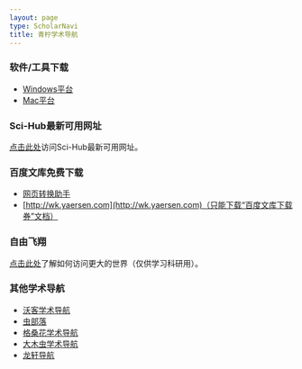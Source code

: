```yaml
---
layout: page
type: ScholarNavi
title: 青柠学术导航
---
```


### 软件/工具下载

- [Windows平台](https://iseex.github.io/tools/)
- [Mac平台](https://iseex.github.io/tools/)

### Sci-Hub最新可用网址

[点击此处](https://iseex.github.io/scihub/)访问Sci-Hub最新可用网址。

### 百度文库免费下载

- [网页转换助手](http://www.html22.com/zh/)
- [http://wk.yaersen.com](http://wk.yaersen.com)（只能下载“百度文库下载券”文档）

### 自由飞翔

[点击此处](https://iseex.github.io/gifts/)了解如何访问更大的世界（仅供学习科研用）。

### 其他学术导航

- [沃客学术导航](https://www.waysto.work)
- [虫部落](https://www.chongbuluo.com)
- [格桑花学术导航](http://www.20009.net)
- [大木虫学术导航](http://www.4243.net)
- [龙轩导航](http://ilxdh.com)

